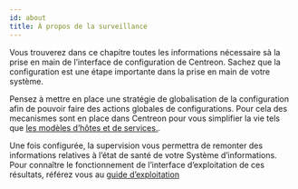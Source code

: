 ```yaml
---
id: about
title: À propos de la surveillance
---
```


Vous trouverez dans ce chapitre toutes les informations nécessaire sà la prise en main de l’interface de configuration
de Centreon. Sachez que la configuration est une étape importante dans la prise en main de votre système.

Pensez à mettre en place une stratégie de globalisation de la configuration afin de pouvoir faire des actions globales
de configurations. Pour cela des mecanismes sont en place dans Centreon pour vous simplifier la vie tels que
[les modèles d’hôtes et de services.](templates).

Une fois configurée, la supervision vous permettra de remonter des informations relatives à l’état de santé de votre
Système d’informations. Pour connaître le fonctionnement de l’interface d’exploitation de ces résultats, référez vous
au [guide d’exploitation](../alerts-notifications/init-alerts-notifications)